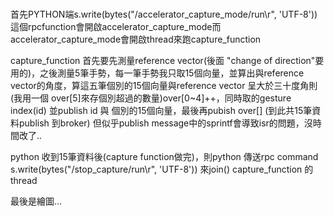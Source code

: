 # 
首先PYTHON端s.write(bytes("/accelerator_capture_mode/run\r", 'UTF-8')) 這個rpcfunction會開啟accelerator_capture_mode而accelerator_capture_mode會開啟thread來跑capture_function

capture_function 首先要先測量reference vector(後面 "change of direction"要用的)，之後測量5筆手勢，每一筆手勢我只取15個向量，並算出與reference vector的角度，算這五筆個別的15個向量與reference vector 呈大於三十度角則(我用一個 over[5]來存個別超過的數量)over[0~4]++，同時取的gesture index(id) 並publish id 與 個別的15個向量，最後再pubish over[]  (到此共15筆資料publish 到broker)
但似乎publish message中的sprintf會導致isr的問題，沒時間改了..

python 收到15筆資料後(capture function做完)，則python 傳送rpc command s.write(bytes("/stop_capture/run\r", 'UTF-8')) 來join() capture_function 的thread 

最後是繪圖...
